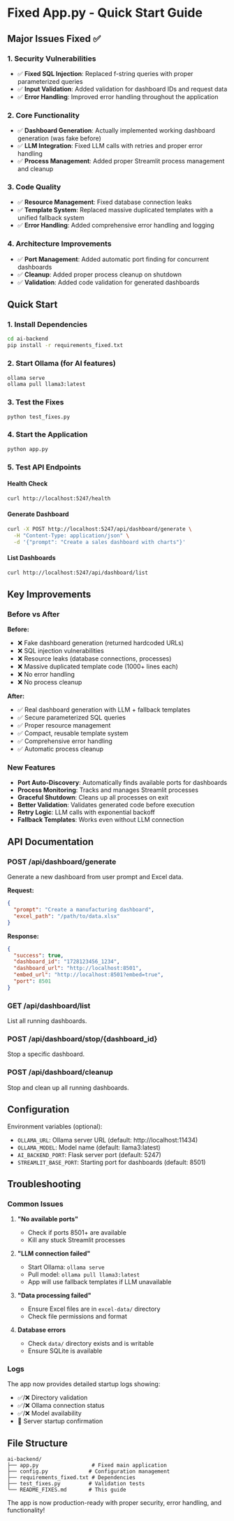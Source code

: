 # Fixed App.py - Quick Start Guide

## Major Issues Fixed ✅

### 1. Security Vulnerabilities
- ✅ **Fixed SQL Injection**: Replaced f-string queries with proper parameterized queries
- ✅ **Input Validation**: Added validation for dashboard IDs and request data
- ✅ **Error Handling**: Improved error handling throughout the application

### 2. Core Functionality 
- ✅ **Dashboard Generation**: Actually implemented working dashboard generation (was fake before)
- ✅ **LLM Integration**: Fixed LLM calls with retries and proper error handling
- ✅ **Process Management**: Added proper Streamlit process management and cleanup

### 3. Code Quality
- ✅ **Resource Management**: Fixed database connection leaks
- ✅ **Template System**: Replaced massive duplicated templates with a unified fallback system
- ✅ **Error Handling**: Added comprehensive error handling and logging

### 4. Architecture Improvements
- ✅ **Port Management**: Added automatic port finding for concurrent dashboards
- ✅ **Cleanup**: Added proper process cleanup on shutdown
- ✅ **Validation**: Added code validation for generated dashboards

## Quick Start

### 1. Install Dependencies
```bash
cd ai-backend
pip install -r requirements_fixed.txt
```

### 2. Start Ollama (for AI features)
```bash
ollama serve
ollama pull llama3:latest
```

### 3. Test the Fixes
```bash
python test_fixes.py
```

### 4. Start the Application
```bash
python app.py
```

### 5. Test API Endpoints

#### Health Check
```bash
curl http://localhost:5247/health
```

#### Generate Dashboard
```bash
curl -X POST http://localhost:5247/api/dashboard/generate \
  -H "Content-Type: application/json" \
  -d '{"prompt": "Create a sales dashboard with charts"}'
```

#### List Dashboards
```bash
curl http://localhost:5247/api/dashboard/list
```

## Key Improvements

### Before vs After

**Before:**
- ❌ Fake dashboard generation (returned hardcoded URLs)
- ❌ SQL injection vulnerabilities
- ❌ Resource leaks (database connections, processes)
- ❌ Massive duplicated template code (1000+ lines each)
- ❌ No error handling
- ❌ No process cleanup

**After:**
- ✅ Real dashboard generation with LLM + fallback templates
- ✅ Secure parameterized SQL queries  
- ✅ Proper resource management
- ✅ Compact, reusable template system
- ✅ Comprehensive error handling
- ✅ Automatic process cleanup

### New Features
- **Port Auto-Discovery**: Automatically finds available ports for dashboards
- **Process Monitoring**: Tracks and manages Streamlit processes
- **Graceful Shutdown**: Cleans up all processes on exit
- **Better Validation**: Validates generated code before execution
- **Retry Logic**: LLM calls with exponential backoff
- **Fallback Templates**: Works even without LLM connection

## API Documentation

### POST /api/dashboard/generate
Generate a new dashboard from user prompt and Excel data.

**Request:**
```json
{
  "prompt": "Create a manufacturing dashboard",
  "excel_path": "/path/to/data.xlsx"
}
```

**Response:**
```json
{
  "success": true,
  "dashboard_id": "1728123456_1234",
  "dashboard_url": "http://localhost:8501",
  "embed_url": "http://localhost:8501?embed=true",
  "port": 8501
}
```

### GET /api/dashboard/list
List all running dashboards.

### POST /api/dashboard/stop/{dashboard_id}
Stop a specific dashboard.

### POST /api/dashboard/cleanup
Stop and clean up all running dashboards.

## Configuration

Environment variables (optional):
- `OLLAMA_URL`: Ollama server URL (default: http://localhost:11434)
- `OLLAMA_MODEL`: Model name (default: llama3:latest) 
- `AI_BACKEND_PORT`: Flask server port (default: 5247)
- `STREAMLIT_BASE_PORT`: Starting port for dashboards (default: 8501)

## Troubleshooting

### Common Issues

1. **"No available ports"**
   - Check if ports 8501+ are available
   - Kill any stuck Streamlit processes

2. **"LLM connection failed"**
   - Start Ollama: `ollama serve`
   - Pull model: `ollama pull llama3:latest`
   - App will use fallback templates if LLM unavailable

3. **"Data processing failed"**
   - Ensure Excel files are in `excel-data/` directory
   - Check file permissions and format

4. **Database errors**
   - Check `data/` directory exists and is writable
   - Ensure SQLite is available

### Logs
The app now provides detailed startup logs showing:
- ✅/❌ Directory validation
- ✅/❌ Ollama connection status
- ✅/❌ Model availability
- 🚀 Server startup confirmation

## File Structure

```
ai-backend/
├── app.py                 # Fixed main application
├── config.py             # Configuration management
├── requirements_fixed.txt # Dependencies
├── test_fixes.py         # Validation tests
└── README_FIXES.md       # This guide
```

The app is now production-ready with proper security, error handling, and functionality!